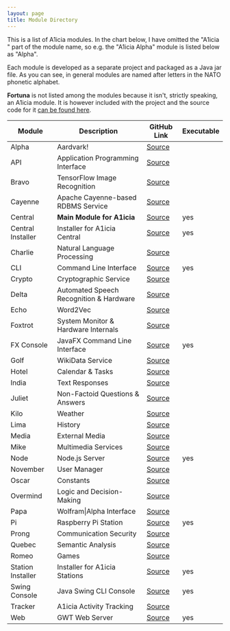 ```yaml
---
layout: page
title: Module Directory
---
```


This is a list of A1icia modules. In the chart below, I have omitted the "A1icia " part of the module name, so e.g. the 
"A1icia Alpha" module is listed below as "Alpha".

Each module is developed as a separate project and packaged as a Java jar file. As you can see, in general modules are named after letters in the NATO phonetic alphabet.

**Fortuna** is not listed among the modules because it isn't, strictly speaking, an A1icia module. It is however included with the project and the source code for it [can be found here](https://github.com/markhull/A1icia/tree/master/Fortuna).

Module | Description | GitHub Link | Executable
--- | --- | --- | ---
Alpha | Aardvark! | [Source](https://github.com/markhull/A1icia/tree/master/A1icia%20Alpha)
API | Application Programming Interface | [Source](https://github.com/markhull/A1icia/tree/master/A1icia%20API)
Bravo | TensorFlow Image Recognition | [Source](https://github.com/markhull/A1icia/tree/master/A1icia%20Bravo)
Cayenne | Apache Cayenne-based RDBMS Service | [Source](https://github.com/markhull/A1icia/tree/master/A1icia%20Cayenne)
Central | **Main Module for A1icia** | [Source](https://github.com/markhull/A1icia/tree/master/A1icia%20Central) | yes
Central Installer | Installer for A1icia Central | [Source](https://github.com/markhull/A1icia/tree/master/A1icia%20Central%20Installer) | yes
Charlie | Natural Language Processing | [Source](https://github.com/markhull/A1icia/tree/master/A1icia%20Charlie)
CLI | Command Line Interface | [Source](https://github.com/markhull/A1icia/tree/master/A1icia%20CLI) | yes
Crypto | Cryptographic Service | [Source](https://github.com/markhull/A1icia/tree/master/A1icia%20Crypto)
Delta | Automated Speech Recognition & Hardware | [Source](https://github.com/markhull/A1icia/tree/master/A1icia%20Delta)
Echo | Word2Vec | [Source](https://github.com/markhull/A1icia/tree/master/A1icia%20Echo)
Foxtrot | System Monitor & Hardware Internals | [Source](https://github.com/markhull/A1icia/tree/master/A1icia%20Foxtrot)
FX Console | JavaFX Command Line Interface | [Source](https://github.com/markhull/A1icia/tree/master/A1icia%20FX%20Console) | yes
Golf | WikiData Service | [Source](https://github.com/markhull/A1icia/tree/master/A1icia%20Golf)
Hotel | Calendar & Tasks | [Source](https://github.com/markhull/A1icia/tree/master/A1icia%20Hotel)
India | Text Responses | [Source](https://github.com/markhull/A1icia/tree/master/A1icia%20India)
Juliet | Non-Factoid Questions & Answers | [Source](https://github.com/markhull/A1icia/tree/master/A1icia%20Juliet)
Kilo | Weather | [Source](https://github.com/markhull/A1icia/tree/master/A1icia%20Kilo)
Lima | History | [Source](https://github.com/markhull/A1icia/tree/master/A1icia%20Lima)
Media | External Media | [Source](https://github.com/markhull/A1icia/tree/master/A1icia%20Media)
Mike | Multimedia Services | [Source](https://github.com/markhull/A1icia/tree/master/A1icia%20Mike)
Node | Node.js Server | [Source](https://github.com/markhull/A1icia/tree/master/A1icia%20Node) | yes
November | User Manager | [Source](https://github.com/markhull/A1icia/tree/master/A1icia%20November)
Oscar | Constants | [Source](https://github.com/markhull/A1icia/tree/master/A1icia%20Oscar)
Overmind | Logic and Decision-Making | [Source](https://github.com/markhull/A1icia/tree/master/A1icia%20Overmind)
Papa | Wolfram\|Alpha Interface | [Source](https://github.com/markhull/A1icia/tree/master/A1icia%20Papa)
Pi | Raspberry Pi Station | [Source](https://github.com/markhull/A1icia/tree/master/A1icia%20Pi) | yes
Prong | Communication Security | [Source](https://github.com/markhull/A1icia/tree/master/A1icia%20Prong)
Quebec | Semantic Analysis | [Source](https://github.com/markhull/A1icia/tree/master/A1icia%20Quebec)
Romeo | Games | [Source](https://github.com/markhull/A1icia/tree/master/A1icia%20Romeo)
Station Installer | Installer for A1icia Stations | [Source](https://github.com/markhull/A1icia/tree/master/A1icia%20Station%20Installer) | yes
Swing Console | Java Swing CLI Console | [Source](https://github.com/markhull/A1icia/tree/master/A1icia%20Swing%20Console) | yes
Tracker | A1icia Activity Tracking | [Source](https://github.com/markhull/A1icia/tree/master/A1icia%20Tracker)
Web | GWT Web Server | [Source](https://github.com/markhull/A1icia/tree/master/A1icia%20Web) | yes

